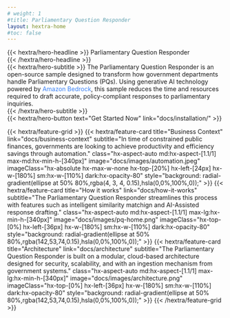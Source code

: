 ```yaml
---
# weight: 1
#title: Parliamentary Question Responder
layout: hextra-home
#toc: false
---
```


<div class="hx-mt-6 hx-mb-6">
{{< hextra/hero-headline >}}
<span class="hx-whitespace">
	Parliamentary Question Responder
</span><br class="sm:hx-block hx-hidden" />
{{< /hextra/hero-headline >}}
</div>

<div class="hx-mb-12">
{{< hextra/hero-subtitle >}}
<span class="hx-whitespace">
	The Parliamentary Question Responder is an open-source sample designed to transform how government departments handle Parliamentary Questions (PQs). Using generative AI technology powered by <a style="color: rgb(59 130 246); display: contents;" href="https://aws.amazon.com/bedrock/">Amazon Bedrock</a>, this sample reduces the time and resources required to draft accurate, policy-compliant responses to parliamentary inquiries.
</span><br class="sm:hx-block hx-hidden" />
{{< /hextra/hero-subtitle >}}
</div>


<div class="hx-mb-6">
	{{< hextra/hero-button text="Get Started Now" link="docs/installation/" >}}
</div>


{{< hextra/feature-grid >}}
	{{< hextra/feature-card
		title="Business Context"
		link="docs/business-context"
		subtitle="In time of constrained public finances, governments are looking to achieve productivity and efficiency savings through automation."
		class="hx-aspect-auto md:hx-aspect-[1.1/1] max-md:hx-min-h-[340px]"
		image="docs/images/automation.jpeg"
		imageClass="hx-absolute hx-max-w-none hx-top-[20%] hx-left-[24px] hx-w-[180%] sm:hx-w-[110%] dark:hx-opacity-80"
		style="background: radial-gradient(ellipse at 50% 80%,rgba(4, 3, 4, 0.15),hsla(0,0%,100%,0));"
	>}}
	{{< hextra/feature-card
		title="How it works"
		link="docs/how-it-works"
		subtitle="The Parliamentary Question Responder streamlines this process with features such as intelligent similarity matchign and AI-Assisted response drafting."
		class="hx-aspect-auto md:hx-aspect-[1.1/1] max-lg:hx-min-h-[340px]"
		image="docs/images/pq-home.png"
		imageClass="hx-top-[0%] hx-left-[36px] hx-w-[180%] sm:hx-w-[110%] dark:hx-opacity-80"
		style="background: radial-gradient(ellipse at 50% 80%,rgba(142,53,74,0.15),hsla(0,0%,100%,0));"
	>}}
  {{< hextra/feature-card
		title="Architecture"
		link="docs/architecture"
		subtitle="The Parliamentary Question Responder is built on a modular, cloud-based architecture designed for security, scalability, and with an ingestion mechanism from government systems."
		class="hx-aspect-auto md:hx-aspect-[1.1/1] max-lg:hx-min-h-[340px]"
		image="docs/images/architecture.png"
		imageClass="hx-top-[0%] hx-left-[36px] hx-w-[180%] sm:hx-w-[110%] dark:hx-opacity-80"
		style="background: radial-gradient(ellipse at 50% 80%,rgba(142,53,74,0.15),hsla(0,0%,100%,0));"
	>}}
{{< /hextra/feature-grid >}}




